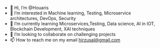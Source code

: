 - 👋 Hi, I’m @Houaris
- 👀 I’m interested in Machine learning, Testing, Microservice architectures, DevOps, Security 
- 🌱 I’m currently learning Microservices,Testing, Data science, AI in IOT, Blockchain Development, XAI techniques 
- 💞️ I’m looking to collaborate on challenging projects  
- 📫 How to reach me on my email hirzusal@gmail.com

<!---
Houaris/Houaris is a ✨ special ✨ repository because its `README.md` (this file) appears on your GitHub profile.
You can click the Preview link to take a look at your changes.
--->

